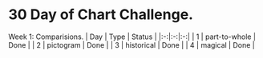 # 30 Day of Chart Challenge.

Week 1: Comparisions.
| Day | Type | Status |
|:-:|:-:|:-:|
| 1 | part-to-whole | Done |
| 2 | pictogram | Done |
| 3 | historical | Done |
| 4 | magical | Done |
